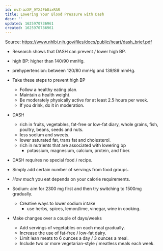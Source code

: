 ```yaml
---
id: nvZ-azXP_9YXJFb8ixRAR
title: Lowering Your Blood Pressure with Dash
desc: ''
updated: 1625970736961
created: 1625970736961
---
```


Source: https://www.nhlbi.nih.gov/files/docs/public/heart/dash_brief.pdf

- Research shows that DASH can prevent / lower high BP.
- high BP: higher than 140/90 mmHg.
- prehypertension: between 120/80 mmHg and 139/89 mmHg.

- Take these steps to prevent high BP
  - Follow a healthy eating plan.
  - Maintain a health weight.
  - Be moderately physically active for at least 2.5 hours per week.
  - If you drink, do it in moderation.

- DASH
  - rich in fruits, vegetables, fat-free or low-fat diary, whole grains, fish, poultry, beans, seeds and nuts.
  - less sodium and sweets.
  - lower saturated fat, trans fat and cholesterol.
  - rich in nutrients that are associated with lowering bp
    - potassium, magnesium, calcium, protein, and fiber.

- DASH requires no special food / recipe.
- Simply add certain number of servings from food groups.
- _How much_ you eat depends on your calorie requirements.
- Sodium: aim for 2300 mg first and then try switching to 1500mg gradually.
  - Creative ways to lower sodium intake
    - use herbs, spices, lemon/lime, vinegar, wine in cooking.

- Make changes over a couple of days/weeks
  - Add servings of vegetables on each meal gradually.
  - Increase the use of fat-free / low-fat dairy.
  - Limit lean meats to 6 ounces a day / 3 ounces a meal.
  - Include two or more vegetarian-style / meatless meals each week.
